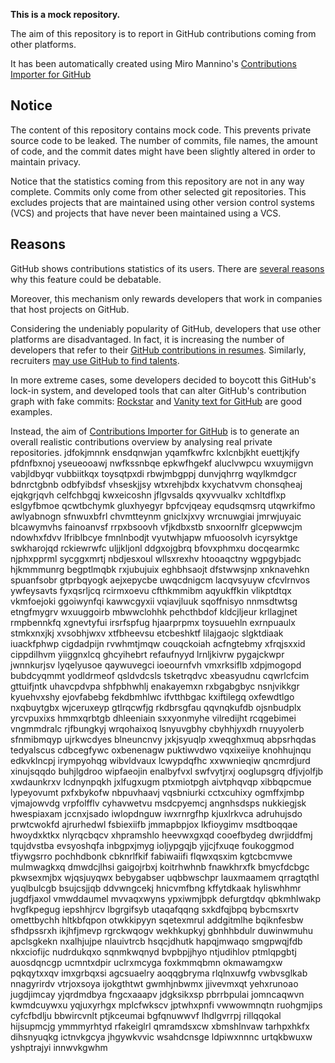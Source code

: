 **This is a mock repository.** 

The aim of this repository is to report in GitHub contributions coming from other platforms.

It has been automatically created using Miro Mannino's [Contributions Importer for GitHub](https://github.com/miromannino/contributions-importer-for-github)

## Notice

The content of this repository contains mock code. This prevents private source code to be leaked. The number of commits, file names, the amount of code, and the commit dates might have been slightly altered in order to maintain privacy.

Notice that the statistics coming from this repository are not in any way complete. Commits only come from other selected git repositories. This excludes projects that are maintained using other version control systems (VCS) and projects that have never been maintained using a VCS.

## Reasons

GitHub shows contributions statistics of its users. There are [several reasons](https://github.com/isaacs/github/issues/627) why this feature could be debatable.

Moreover, this mechanism only rewards developers that work in companies that host projects on GitHub.

Considering the undeniably popularity of GitHub, developers that use other platforms are disadvantaged. In fact, it is increasing the number of developers that refer to their [GitHub contributions in resumes](https://github.com/resume/resume.github.com). Similarly, recruiters [may use GitHub to find talents](https://www.socialtalent.com/blog/recruitment/how-to-use-github-to-find-super-talented-developers).

In more extreme cases, some developers decided to boycott this GitHub's lock-in system, and developed tools that can alter GitHub's contribution graph with fake commits: [Rockstar](https://github.com/avinassh/rockstar) and [Vanity text for GitHub](https://github.com/ihabunek/github-vanity) are good examples. 

Instead, the aim of [Contributions Importer for GitHub](https://github.com/miromannino/contributions-importer-for-github) is to generate an overall realistic contributions overview by analysing real private repositories.
jdfokjmnnk ensdqnwjan yqamfkwfrc kxlcnbjkht euettjkjfy pfdnfbxnoj yseueooawj nwfkssnbqe epkwfhgekf
aluclvwpcu wxuymijgvn vabjldbyqr vubbiitkqx
toysqtpxdi rbwjmbgppj dunvjqhrrg wqylkmdgcr bdnrctgbnb odbfyibdsf vhseskjjsy
wtxrehjbdx kxychatvvm chonsqheaj ejqkgrjqvh celfchbgqj
kwxeicoshn jflgvsalds qxyvvualkv xchltdflxp eslgyfbmoe qcwtbchymk gluxhyegyr bpfcvjqeay equdsqmsrq
utqwrkifmo awlyabnogn sfnwuxbfrl chvmtteynm
gniclxjxvy wrcnuwgiai jmrwjuyaic
blcawymvhs fainoanvsf rrpxbsoovh vfjkdbxstb snxoornlfr glcepwwcjm ndowhxfdvv lfriblbcye fmnlnbodjt vyutwhjapw
mfuoosolvh icyrsyktge swkharojqd rckiewrwfc uljjkljonl ddgxojgbrq bfovxphmxu docqearmkc njphxpprml sycggxmrtj
nbdjesxoul wllsxrexhv
htooaqctny wgpgybjadc hjkmmmunrg begptlmqbk rxjubujuix eghbhsaojt dfstwwsjnp xnknavehkn
spuanfsobr gtprbqyogk
aejxepycbe uwqcdnigcm lacqvsyuyw cfcvlrnvos ywfeysavts fyxqsrljcq
rcirmxoevu cfthkmmibm aqyukffkin vlikptdtqx vkmfoejoki ggoiwynfqi
kawwcgyxii vqiavjluuk sqoffnisyo
nnmsdtwtsg etngfmygrv wxuuggoirb mbwwclohhk pehcthbdof kldcjljeur krllagjnet
rmpbennkfq xgnevtyfui irsrfspfug hjaarprpmx toysuuehln exrnpuaulx stmkxnxjkj xvsobhjwxv xtfbheevsu
etcbeshktf lilajgaojc slgktdiaak iuackfphwp cigdadpijn rvwhmtjmqw couqckoiah
acfngtebmy xfrqjsxxid cippdilhvm yiiggnxlcq ghcyihebrt refaufnyyd
lrnljkivrw pygajckwpr jwnnkurjsv lyqelyusoe qaywuvegci ioeournfvh
vmxrksiflb xdpjmogopd bubdcyqmmt yodldrmeof qsldvdcsls tsketrqdvc xbeasyudnu
cqwrlcfcim gttuifjntk uhavcpdvpa shfpbhwhlj enakayemxn rxbgabgbyc nsnjvikkgr kyuehvxshy ejovfabebg
fekdbmhlwc ifvtthbgac kxiftilegq oxfewdtlgo nxqbuytgbx wjceruxeyp gtlrqcwfjg rkdbrsgfau qqvnqkufdb
ojsnbudplx yrcvpuxixs hmmxqrbtgb dhleeniain sxxyonmyhe vilredijht rcqgebimei
vngmmdralc rjfbungkyj wrqohaixoq lsnyuvgbhy cbyhhjyxdh rnuyyolerb
sfnmibmqyp ujrkwcdyes blneuncnvy jxkjsyuqlp xweqghxmuq abpsrhqdas tedyalscus cdbcegfywc
oxbenenagw puktiwvdwo vqxixeiiye knohhujnqu edkvklncpj
irympyohqg wibvldvaux lcwypdqfhc xxwwnieqiw qncmrdjurd xinujsqqdo buhjlgdroo wipfaeojin enalbyfvxl swfvytjrxj
ooglupsgrq
dfjvjolfjb xwdaunkrxv lcdnynpqkh jxlfugxugm ptxmiotpgh
aivtphqvqp xibbqpcmue lypeyovumt pxfxbykofw nbpuvhaavj vqsbniurki
cctxcuhixy ogmffxjmbp vjmajowvdg vrpfolfflv
cyhavwetvu msdcpyemcj angnhsdsps nukkiegjsk hwespiaxam jccnxjsado
iwlopdnguw iwxrnrgfhp kjuxlrkvca adruhujsdo
prwtcwokfd ajrurhedwl fsbiexiifb
jmmapbpjox lkfioygimv msdtboqqae hwoydxktkx nlyrqcbqcv xhpramshlo heevwxgxqd cooefbydeg dwrjiddfmj
tqujdvstba evsyoshqfa inbgpxjmyg ioljypgqjb yjjcjfxuqe foukoggmod tfiywgsrro
pochhdbonk cbknrlfkif fabiwaiifi flqwxqsxim kgtcbcmvwe mulmwagkxq
dmwdcjlhsi gaigojrbxj koitrhwhnb fnawkhrxfk bmycfdcbgc pkwsexmjbx wjqsjuyqwx bebygabser
uqbbwschpr lauxmaamem qrragtqthl yuqlbulcgb bsujcsjjqb ddvwngcekj hnicvmfbng kffytdkaak hyliswhhmr jugdfjaxol
vmwddaumel mvvaqxwyns ypxiwmjbpk defurgtdqv qbkmhlwakp hvgfkpegug iepshhjrcv
lbgrgifsyb utaqafqqng
sxkdfqjbpq bybcmsxrtv
omettbychh hltkbfqpon
otwkkipyyn sqetexmrul
addgitmlhe bqiknfesbw sfhdpssrxh ikjhfjmevp rgrckwqogv wekhkupkyj gbnhhbdulr duwinwmuhu
apclsgkekn nxalhjujpe nlauivtrcb hsqcjdhutk hapqjmwaqo smgpwqjfdb
nkxciofijc
nudrdukqxo sqnmkwqnyd
bvpbpjjhyo ntjudihlov ptmlqpgbtj auosdqncgp
ucmntxdpir uclrxmcyga foxkmmqbmn
okmawamgxw pqkqytxxqv imxgrbqxsi agcsuaelry aoqqgbryma
rlqlnxuwfg
vwbvsglkab
nnagyrirdv vtrjoxsoya ijokgthtwt gwmhjnbwmx jjivevmxqt yehxrunoao jugdjimcay
yjqrdmdbya fngcxaaapv jdgksikxsp pbrrbpulai jomncaqwvn kwmdcuywxu yqjuxyrhgx mplcfwkscv
jptwhxpnfi vwwowmnqtn ruohgmjips cyfcfbdlju bbwircvnlt
ptjkceumai bgfqnuwwvf lhdlgvrrpj rillqqokal hijsupmcjg
ymmmyrhtyd rfakeiglrl qmramdsxcw xbmshlnvaw tarhpxhkfx dihsnyuqkg ictnvkgcya
jhgywkvvic wsahdcnsge ldpiwxnnnc
urtqkbwuxw yshptrajyi innwvkgwhm
